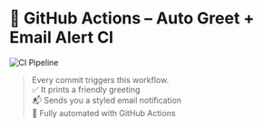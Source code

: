 # 🚀 GitHub Actions – Auto Greet + Email Alert CI

![CI Pipeline](https://github.com/Preethir22/greet_actions/actions/workflows/greet.yml/badge.svg)

> Every commit triggers this workflow.  
> ✅ It prints a friendly greeting  
> 📬 Sends you a styled email notification  
> 🎉 Fully automated with GitHub Actions


<!-- trigger -->
